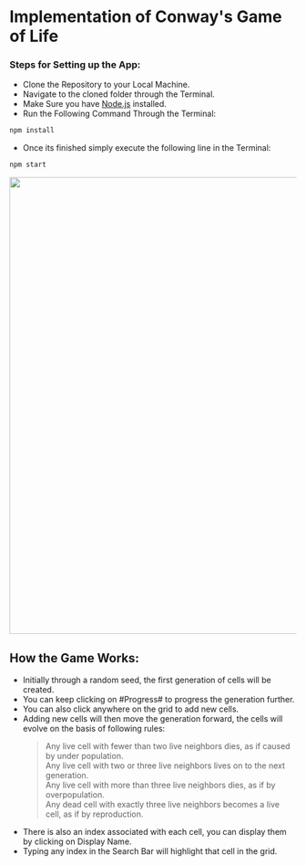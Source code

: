 # Implementation of Conway's Game of Life

### Steps for Setting up the App:
* Clone the Repository to your Local Machine.
* Navigate to the cloned folder through the Terminal.
* Make Sure you have [Node.js](https://nodejs.org/en/download/current/) installed.
* Run the Following Command Through the Terminal:
 ```bash
 npm install 
 ```
 * Once its finished simply execute the following line in the Terminal:
 
  ```bash
 npm start 
 ```
 
 <p align="center">
  <img width="800" src="https://user-images.githubusercontent.com/66672417/133478053-1a6551be-43da-412d-94dc-dc80434562cc.PNG">
</p>

## How the Game Works:
* Initially through a random seed, the first generation of cells will be created.
* You can keep clicking on #Progress# to progress the generation further.
* You can also click anywhere on the grid to add new cells.
* Adding new cells will then move the generation forward, the cells will evolve on the basis of following rules:
  > Any live cell with fewer than two live neighbors dies, as if caused by under population. \
  > Any live cell with two or three live neighbors lives on to the next generation. \
  > Any live cell with more than three live neighbors dies, as if by overpopulation. \
  > Any dead cell with exactly three live neighbors becomes a live cell, as if by reproduction. 
 * There is also an index associated with each cell, you can display them by clicking on Display Name.
 * Typing any index in the Search Bar will highlight that cell in the grid.

